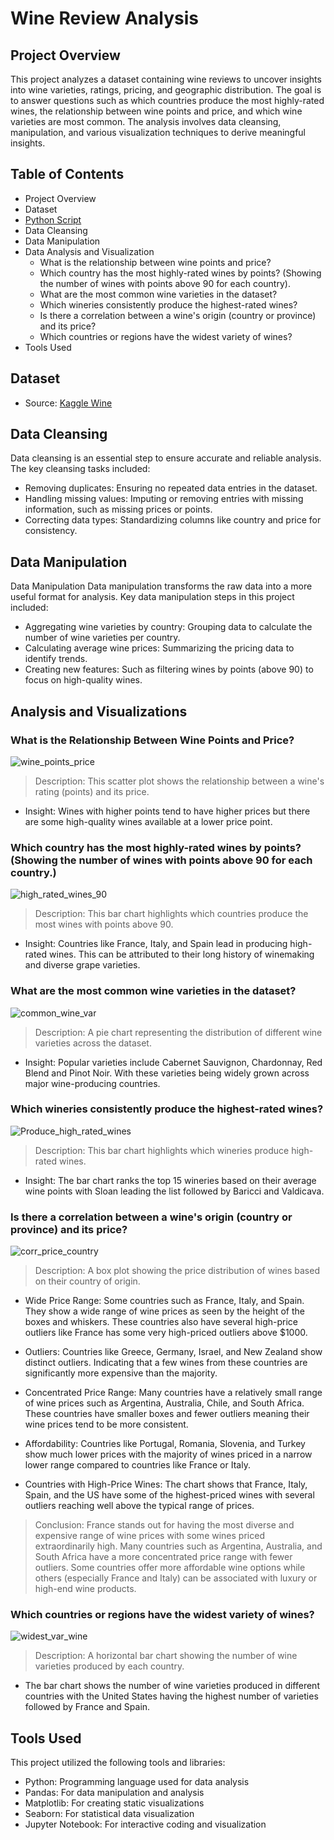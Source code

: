 # Wine Review Analysis

## Project Overview

This project analyzes a dataset containing wine reviews to uncover insights into wine varieties, ratings, pricing, and geographic distribution. The goal is to answer questions such as which countries produce the most highly-rated wines, the relationship between wine points and price, and which wine varieties are most common. The analysis involves data cleansing, manipulation, and various visualization techniques to derive meaningful insights.

## Table of Contents
 - Project Overview
 - Dataset 
 - [Python Script](wine.ipynb)
 - Data Cleansing
 - Data Manipulation
 - Data Analysis and Visualization
    - What is the relationship between wine points and price?
    - Which country has the most highly-rated wines by points? (Showing the number of wines with points above 90 for each country).
    - What are the most common wine varieties in the dataset?
    - Which wineries consistently produce the highest-rated wines?
    - Is there a correlation between a wine's origin (country or province) and its price?
    - Which countries or regions have the widest variety of wines?
 - Tools Used


 ## Dataset
 - Source: [Kaggle Wine](https://www.kaggle.com/datasets/zynicide/wine-reviews)


 ## Data Cleansing
Data cleansing is an essential step to ensure accurate and reliable analysis. The key cleansing tasks included:

 - Removing duplicates: Ensuring no repeated data entries in the dataset.
 - Handling missing values: Imputing or removing entries with missing information, such as missing prices or points.
 - Correcting data types: Standardizing columns like country and price for consistency.


 ## Data Manipulation
Data Manipulation
Data manipulation transforms the raw data into a more useful format for analysis. Key data manipulation steps in this project included:

 - Aggregating wine varieties by country: Grouping data to calculate the number of wine varieties per country.
 - Calculating average wine prices: Summarizing the pricing data to identify trends.
 - Creating new features: Such as filtering wines by points (above 90) to focus on high-quality wines.

## Analysis and Visualizations

### What is the Relationship Between Wine Points and Price?
![wine_points_price](assets\wine_points_price.png)


>Description: This scatter plot shows the relationship between a wine's rating (points) and its price.

 - Insight: Wines with higher points tend to have higher prices but there are some high-quality wines available at a lower price point.


### Which country has the most highly-rated wines by points? (Showing the number of wines with points above 90 for each country.)
![high_rated_wines_90](assets\avg_wine_points_90.png)
   
>Description: This bar chart highlights which countries produce the most wines with points above 90.

 - Insight: Countries like France, Italy, and Spain lead in producing high-rated wines. This can be attributed to their long history of winemaking and diverse grape varieties.

### What are the most common wine varieties in the dataset?
![common_wine_var](assets\top_15_wine_varieties.png)
   
>Description: A pie chart representing the distribution of different wine varieties across the dataset.
 - Insight: Popular varieties include Cabernet Sauvignon, Chardonnay, Red Blend and Pinot Noir.  With these varieties being widely grown across major wine-producing countries.

### Which wineries consistently produce the highest-rated wines?
![Produce_high_rated_wines](assets\top_15_produce_winevar_high_rated.png)
    
>Description: This bar chart highlights which wineries produce high-rated wines.
 - Insight: The bar chart ranks the top 15 wineries based on their average wine points with Sloan leading the list followed by Baricci and Valdicava.

### Is there a correlation between a wine's origin (country or province) and its price?
![corr_price_country](assets\correlation_wine_orig_price.png)
    
>Description: A box plot showing the price distribution of wines based on their country of origin.


 - Wide Price Range: Some countries such as France, Italy, and Spain. They show a wide range of wine prices as seen by the height of the boxes and whiskers. These countries also have several high-price outliers like France has some very high-priced outliers above $1000.

 - Outliers: Countries like Greece, Germany, Israel, and New Zealand show distinct outliers. Indicating that a few wines from these countries are significantly more expensive than the majority.

 - Concentrated Price Range: Many countries have a relatively small range of wine prices such as Argentina, Australia, Chile, and South Africa. These countries have smaller boxes and fewer outliers meaning their wine prices tend to be more consistent.

 - Affordability: Countries like Portugal, Romania, Slovenia, and Turkey show much lower prices with the majority of wines priced in a narrow lower range compared to countries like France or Italy.

 - Countries with High-Price Wines: The chart shows that France, Italy, Spain, and the US have some of the highest-priced wines with several outliers reaching well above the typical range of prices.

>Conclusion:
France stands out for having the most diverse and expensive range of wine prices with some wines priced extraordinarily high.
Many countries such as Argentina, Australia, and South Africa have a more concentrated price range with fewer outliers.
Some countries offer more affordable wine options while others (especially France and Italy) can be associated with luxury or high-end wine products.



### Which countries or regions have the widest variety of wines?
![widest_var_wine](assets\widest_wine_variety.png)
    
>Description: A horizontal bar chart showing the number of wine varieties produced by each country.
 - The bar chart shows the number of wine varieties produced in different countries with the United States having the highest number of varieties followed by France and Spain.


## Tools Used
This project utilized the following tools and libraries:

 - Python: Programming language used for data analysis
 - Pandas: For data manipulation and analysis
 - Matplotlib: For creating static visualizations
 - Seaborn: For statistical data visualization
 - Jupyter Notebook: For interactive coding and visualization


